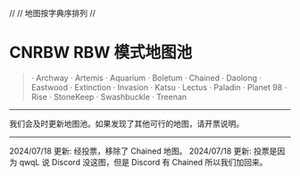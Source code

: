 //
// 地图按字典序排列
//
# CNRBW RBW 模式地图池
> · Archway
· Artemis
· Aquarium
· Boletum
· Chained
· Daolong
· Eastwood
· Extinction
· Invasion
· Katsu
· Lectus
· Paladin
· Planet 98
· Rise
· StoneKeep
· Swashbuckle
· Treenan

---
我们会及时更新地图池。如果发现了其他可行的地图，请开票说明。

---
2024/07/18 更新: 经投票，移除了 Chained 地图。
2024/07/18 更新: 投票是因为 qwqL 说 Discord 没这图，但是 Discord 有 Chained 所以我们加回来。
